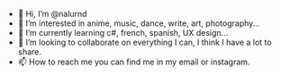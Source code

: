 - 👋 Hi, I’m @nalurnd
- 👀 I’m interested in anime, music, dance, write, art, photography...
- 🌱 I’m currently learning c#, french, spanish, UX design...
- 💞️ I’m looking to collaborate on everything I can, I think I have a lot to share.
- 📫 How to reach me you can find me in my email or instagram. 

<!---
nalurnd/nalurnd is a ✨ special ✨ repository because its `README.md` (this file) appears on your GitHub profile.
You can click the Preview link to take a look at your changes.
--->
